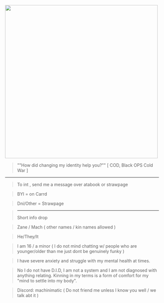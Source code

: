  <img src="https://i.pinimg.com/736x/0e/eb/ff/0eebff01dab22ece8e78d4e9ffb7e44d.jpg" width="500"> 

> ""How did changing my identity help you?"" [ COD, Black OPS Cold War ]
---------

> To int , send me a message over atabook or strawpage

> BYI = on Carrd

> Dni/Other = Strawpage

> -----------------------
> Short info drop

> Zane / Mach ( other names / kin names allowed )

> He/They/It

> I am 16 / a minor ( I do not mind chatting w/ people who are younger/older than me just dont be genuinely funky )

> I have severe anxiety and struggle with my mental health at times.

> No I do not have D.I.D, I am not a system and I am not diagnosed with anything relating. Kinning in my terms is a form of comfort for my "mind to settle into my body".

> Discord: machinimatic  ( Do not friend me unless I know you well / we talk abt it )
